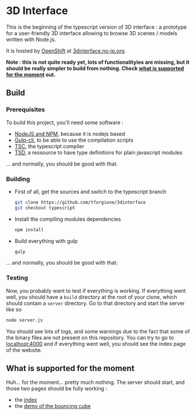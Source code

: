 # 3D Interface
This is the beginning of the typescript version of 3D interface : a prototype
for a user-friendly 3D interface allowing to browse 3D scenes / models written
with Node.js.

It is hosted by [OpenShift](https://www.openshift.com/) at
[3dinterface.no-ip.org](http://3dinterface.no-ip.org).

**Note : this is not quite ready yet, lots of functionalityies are missing, but
it should be really simpler to build from nothing. Check [what is supported for
the moment](#what-is-supported-for-the-moment) out.**

## Build
### Prerequisites
To build this project, you'll need some software :
  - [NodeJS and NPM](https://nodejs.org/), because it is nodejs based
  - [Gulp-cli](http://gulpjs.com/), to be able to use the compilation scripts
  - [TSC](http://www.typescriptlang.org/), the typescript compiler
  - [TSD](http://definitelytyped.org/tsd/), a ressource to have type
    definitions for plain javascript modules

... and normally, you should be good with that.

### Building
  - First of all, get the sources and switch to the typescript branch

    ``` sh
    git clone https://github.com/tforgione/3dinterface
    git checkout typescript
    ```
  - Install the compiling modules dependencies

    ``` sh
    npm install
    ```

  - Build everything with gulp

    ``` sh
    gulp
    ```

... and normally, you should be good with that.

### Testing
Now, you probably want to test if everything is working. If everything went
well, you should have a `build` directory at the root of your clone, which
should contain a `server` directory. Go to that directory and start the server
like so

```sh
node server.js
```

You should see lots of logs, and some warnings due to the fact that some of the
binary files are not present on this repository. You can try to go to
[localhost:4000](http://localhost:4000/) and if everything went well, you
should see the index page of the website.

## What is supported for the moment
Huh... for the moment... pretty much nothing. The server should start, and
those two pages should be fully working :

  - the [index](http://localhost:4000/)
  - the [demo of the bouncing cube](http://localhost:4000/boucing/)
